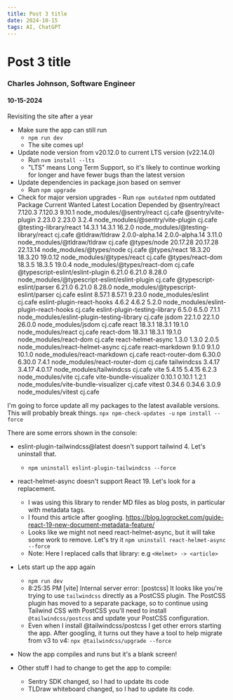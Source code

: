 ```yaml
---
title: Post 3 title
date: 2024-10-15
tags: AI, ChatGPT
---
```


# Post 3 title

### Charles Johnson, Software Engineer

#### 10-15-2024

Revisiting the site after a year

- Make sure the app can still run
  - `npm run dev`
  - The site comes up!
- Update node version from v20.12.0 to current LTS version (v22.14.0)
  - Run `nvm install --lts`
  - "LTS" means Long Term Support, so it's likely to continue working for longer and have fewer bugs than the latest version
- Update dependencies in package.json based on semver
  - Run `npm upgrade`
- Check for major version upgrades - Run `npm outdated`
  npm outdated
  Package Current Wanted Latest Location Depended by
  @sentry/react 7.120.3 7.120.3 9.10.1 node_modules/@sentry/react cj.cafe
  @sentry/vite-plugin 2.23.0 2.23.0 3.2.4 node_modules/@sentry/vite-plugin cj.cafe
  @testing-library/react 14.3.1 14.3.1 16.2.0 node_modules/@testing-library/react cj.cafe
  @tldraw/tldraw 2.0.0-alpha.14 2.0.0-alpha.14 3.11.0 node_modules/@tldraw/tldraw cj.cafe
  @types/node 20.17.28 20.17.28 22.13.14 node_modules/@types/node cj.cafe
  @types/react 18.3.20 18.3.20 19.0.12 node_modules/@types/react cj.cafe
  @types/react-dom 18.3.5 18.3.5 19.0.4 node_modules/@types/react-dom cj.cafe
  @typescript-eslint/eslint-plugin 6.21.0 6.21.0 8.28.0 node_modules/@typescript-eslint/eslint-plugin cj.cafe
  @typescript-eslint/parser 6.21.0 6.21.0 8.28.0 node_modules/@typescript-eslint/parser cj.cafe
  eslint 8.57.1 8.57.1 9.23.0 node_modules/eslint cj.cafe
  eslint-plugin-react-hooks 4.6.2 4.6.2 5.2.0 node_modules/eslint-plugin-react-hooks cj.cafe
  eslint-plugin-testing-library 6.5.0 6.5.0 7.1.1 node_modules/eslint-plugin-testing-library cj.cafe
  jsdom 22.1.0 22.1.0 26.0.0 node_modules/jsdom cj.cafe
  react 18.3.1 18.3.1 19.1.0 node_modules/react cj.cafe
  react-dom 18.3.1 18.3.1 19.1.0 node_modules/react-dom cj.cafe
  react-helmet-async 1.3.0 1.3.0 2.0.5 node_modules/react-helmet-async cj.cafe
  react-markdown 9.1.0 9.1.0 10.1.0 node_modules/react-markdown cj.cafe
  react-router-dom 6.30.0 6.30.0 7.4.1 node_modules/react-router-dom cj.cafe
  tailwindcss 3.4.17 3.4.17 4.0.17 node_modules/tailwindcss cj.cafe
  vite 5.4.15 5.4.15 6.2.3 node_modules/vite cj.cafe
  vite-bundle-visualizer 0.10.1 0.10.1 1.2.1 node_modules/vite-bundle-visualizer cj.cafe
  vitest 0.34.6 0.34.6 3.0.9 node_modules/vitest cj.cafe

I'm going to force update all my packages to the latest available versions. This will probably break things.
`npx npm-check-updates -u`
`npm install --force`

There are some errors shown in the console:

- eslint-plugin-tailwindcss@latest doesn't support tailwind 4. Let's uninstall that.
  - `npm uninstall eslint-plugin-tailwindcss --force`
- react-helmet-async doesn't support React 19. Let's look for a replacement.
  - I was using this library to render MD files as blog posts, in particular with metadata tags.
  - I found this article after googling. https://blog.logrocket.com/guide-react-19-new-document-metadata-feature/
  - Looks like we might not need react-helmet-async, but it will take some work to remove. Let's try it
    `npm uninstall react-helmet-async --force`
  - Note: Here I replaced calls that library: e.g `<Helmet> -> <article>`
- Lets start up the app again
  - `npm run dev`
  - 8:25:35 PM [vite] Internal server error: [postcss] It looks like you're trying to use `tailwindcss` directly as a PostCSS plugin. The PostCSS plugin has moved to a separate package, so to continue using Tailwind CSS with PostCSS you'll need to install `@tailwindcss/postcss` and update your PostCSS configuration.
  - Even when I install @tailwindcss/postcss I get other errors starting the app. After googling, it turns out they have a tool to help migrate from v3 to v4:
    `npx @tailwindcss/upgrade --force`
- Now the app compiles and runs but it's a blank screen!

- Other stuff I had to change to get the app to compile:
  - Sentry SDK changed, so I had to update its code
  - TLDraw whiteboard changed, so I had to update its code.
